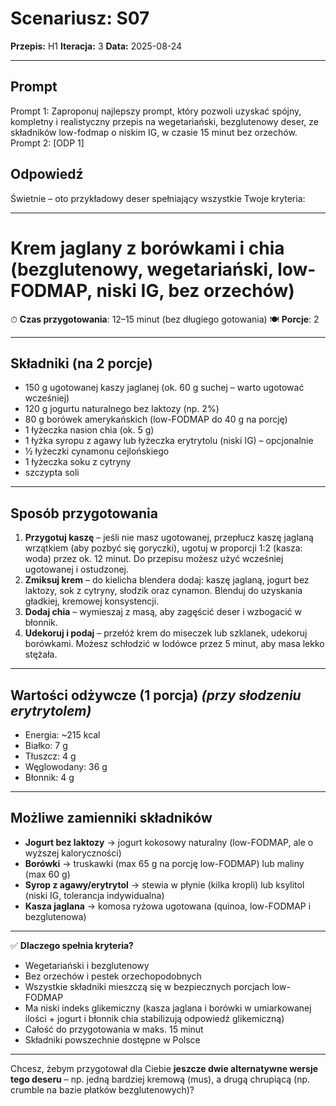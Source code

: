 ﻿# Scenariusz: S07
**Przepis:** H1
**Iteracja:** 3
**Data:** 2025-08-24

---

## Prompt
Prompt 1: Zaproponuj najlepszy prompt, który pozwoli uzyskać spójny, kompletny i realistyczny przepis na wegetariański, bezglutenowy deser, ze składników low-fodmap o niskim IG, w czasie 15 minut bez orzechów. Prompt 2: [ODP 1]


## Odpowiedź
Świetnie – oto przykładowy deser spełniający wszystkie Twoje kryteria:

---

# **Krem jaglany z borówkami i chia (bezglutenowy, wegetariański, low-FODMAP, niski IG, bez orzechów)**

⏱ **Czas przygotowania**: 12–15 minut (bez długiego gotowania)
🍽 **Porcje**: 2

---

## **Składniki (na 2 porcje)**

* 150 g ugotowanej kaszy jaglanej (ok. 60 g suchej – warto ugotować wcześniej)
* 120 g jogurtu naturalnego bez laktozy (np. 2%)
* 80 g borówek amerykańskich (low-FODMAP do 40 g na porcję)
* 1 łyżeczka nasion chia (ok. 5 g)
* 1 łyżka syropu z agawy lub łyżeczka erytrytolu (niski IG) – opcjonalnie
* ½ łyżeczki cynamonu cejlońskiego
* 1 łyżeczka soku z cytryny
* szczypta soli

---

## **Sposób przygotowania**

1. **Przygotuj kaszę** – jeśli nie masz ugotowanej, przepłucz kaszę jaglaną wrzątkiem (aby pozbyć się goryczki), ugotuj w proporcji 1:2 (kasza: woda) przez ok. 12 minut. Do przepisu możesz użyć wcześniej ugotowanej i ostudzonej.
2. **Zmiksuj krem** – do kielicha blendera dodaj: kaszę jaglaną, jogurt bez laktozy, sok z cytryny, słodzik oraz cynamon. Blenduj do uzyskania gładkiej, kremowej konsystencji.
3. **Dodaj chia** – wymieszaj z masą, aby zagęścić deser i wzbogacić w błonnik.
4. **Udekoruj i podaj** – przełóż krem do miseczek lub szklanek, udekoruj borówkami. Możesz schłodzić w lodówce przez 5 minut, aby masa lekko stężała.

---

## **Wartości odżywcze (1 porcja)** *(przy słodzeniu erytrytolem)*

* Energia: \~215 kcal
* Białko: 7 g
* Tłuszcz: 4 g
* Węglowodany: 36 g
* Błonnik: 4 g

---

## **Możliwe zamienniki składników**

* **Jogurt bez laktozy** → jogurt kokosowy naturalny (low-FODMAP, ale o wyższej kaloryczności)
* **Borówki** → truskawki (max 65 g na porcję low-FODMAP) lub maliny (max 60 g)
* **Syrop z agawy/erytrytol** → stewia w płynie (kilka kropli) lub ksylitol (niski IG, tolerancja indywidualna)
* **Kasza jaglana** → komosa ryżowa ugotowana (quinoa, low-FODMAP i bezglutenowa)

---

✅ **Dlaczego spełnia kryteria?**

* Wegetariański i bezglutenowy
* Bez orzechów i pestek orzechopodobnych
* Wszystkie składniki mieszczą się w bezpiecznych porcjach low-FODMAP
* Ma niski indeks glikemiczny (kasza jaglana i borówki w umiarkowanej ilości + jogurt i błonnik chia stabilizują odpowiedź glikemiczną)
* Całość do przygotowania w maks. 15 minut
* Składniki powszechnie dostępne w Polsce

---

Chcesz, żebym przygotował dla Ciebie **jeszcze dwie alternatywne wersje tego deseru** – np. jedną bardziej kremową (mus), a drugą chrupiącą (np. crumble na bazie płatków bezglutenowych)?
